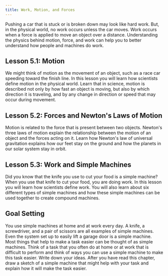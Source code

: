 ```yaml
---
title: Work, Motion, and Forces
---
```


Pushing a car that is stuck or is broken down may look like hard work. But, in the physical world, no work occurs unless the car moves. Work occurs when a force is applied to move an object over a distance. Understanding the physics behind motion, force, and work can help you to better understand how people and machines do work.

## Lesson 5.1: Motion

We might think of motion as the movement of an object, such as a race car speeding toward the finish line. In this lesson you will learn how scientists define motion in the physical world. Learn that in science, motion is described not only by how fast an object is moving, but also by which direction it is traveling, and by any change in direction or speed that may occur during movement.

## Lesson 5.2: Forces and Newton's Laws of Motion

Motion is related to the force that is present between two objects. Newton's three laws of motion explain the relationship between the motion of an object and the forces acting on it. Learn how Newton's law of universal gravitation explains how our feet stay on the ground and how the planets in our solar system stay in orbit.

## Lesson 5.3: Work and Simple Machines

Did you know that the knife you use to cut your food is a simple machine? When you use that knife to cut your food, you are doing work. In this lesson you will learn how scientists define work. You will also learn about six different types of simple machines and how these simple machines can be used together to create compound machines.

## Goal Setting

You use simple machines at home and at work every day. A knife, a screwdriver, and a pair of scissors are all examples of simple machines. Even the system set up to easily lift a garage door is a simple machine. Most things that help to make a task easier can be thought of as simple machines. Think of a task that you often do at home or at work that is difficult to perform and think of ways you can use a simple machine to make this task easier. Write down your ideas. After you have read this chapter, draw a sketch of a simple machine that might help with your task and explain how it will make the task easier.